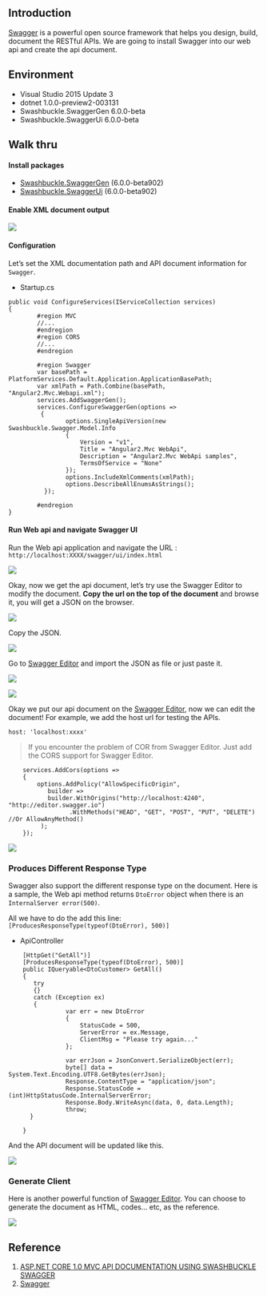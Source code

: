 ## Introduction

[Swagger](http://swagger.io/) is a powerful open source framework that helps you design, build, document  the RESTful APIs. We are going to install Swagger into our web api and create the api document.

## Environment

* Visual Studio 2015 Update 3	
* dotnet 1.0.0-preview2-003131
* Swashbuckle.SwaggerGen 6.0.0-beta
* Swashbuckle.SwaggerUi 6.0.0-beta

## Walk thru

#### Install packages

* [Swashbuckle.SwaggerGen](https://www.nuget.org/packages/Swashbuckle.SwaggerGen/6.0.0-beta902) (6.0.0-beta902)
* [Swashbuckle.SwaggerUi](https://www.nuget.org/packages/Swashbuckle.SwaggerUi/6.0.0-beta902) (6.0.0-beta902)

#### Enable XML document output

![](https://3.bp.blogspot.com/-DjMdWn6h03U/WFV0Unn8bkI/AAAAAAAAEAg/0U6PhjDFnXU0jMs5M6E1vr8kFpBC8itMQCLcB/s1600/image001.png)


#### Configuration

Let’s set the XML documentation path and API document information for `Swagger`.

* Startup.cs
```
public void ConfigureServices(IServiceCollection services)
{
        #region MVC
        //...
        #endregion
        #region CORS
        //...
        #endregion

        #region Swagger
        var basePath = PlatformServices.Default.Application.ApplicationBasePath;
        var xmlPath = Path.Combine(basePath, "Angular2.Mvc.Webapi.xml");
        services.AddSwaggerGen();
        services.ConfigureSwaggerGen(options =>
         {
                options.SingleApiVersion(new Swashbuckle.Swagger.Model.Info
                {
                    Version = "v1",
                    Title = "Angular2.Mvc WebApi",
                    Description = "Angular2.Mvc WebApi samples",
                    TermsOfService = "None"
                });
                options.IncludeXmlComments(xmlPath);
                options.DescribeAllEnumsAsStrings();
          });

        #endregion
}
```

#### Run Web api and navigate Swagger UI

Run the Web api application and navigate the URL :
`http://localhost:XXXX/swagger/ui/index.html`

![](https://1.bp.blogspot.com/-PS7rts7nVVc/WFV0UbW9foI/AAAAAAAAEAY/iqKCYSrPTr48Z31RP5ycKHhdV8wDH00WgCLcB/s1600/image002.jpg)


Okay, now we get the api document, let’s try use the Swagger Editor to modify the document.
**Copy the url on the top of the document** and browse it, you will get a JSON on the browser.

![](https://3.bp.blogspot.com/-JnokG2cgV3o/WFV0UX8vd8I/AAAAAAAAEAc/NST-w95k4E0bH8JYYxNk5Gu9U0WxaHgnwCLcB/s1600/image003.jpg)

Copy the JSON. 

![](https://2.bp.blogspot.com/-H7fXFPxfiAk/WFV0VEc-EcI/AAAAAAAAEAo/TKoTPouQw40qXpbQ_ZX6RrknxCT3bhFqwCLcB/s1600/image004.png)

Go to [Swagger Editor](http://editor.swagger.io/) and import the JSON as file or just paste it.

![](https://1.bp.blogspot.com/-fYxYlrz3i4Y/WFV0U0aRYrI/AAAAAAAAEAk/GVGSvSoR-AYqUG3WzB2aJshQbZnPXptlgCLcB/s1600/image005.png)

![](https://4.bp.blogspot.com/-BuSB0tfTQN8/WFV0VQoxldI/AAAAAAAAEAs/oRXrF6ryCIY8QL6H8fPvtHxTs_hRQEJsQCLcB/s1600/image006.png)


Okay we put our api document on the [Swagger Editor](http://editor.swagger.io/), now we can edit the document!
For example, we add the host url for testing the APIs.

```
host: 'localhost:xxxx'
```

> If you encounter the problem of COR from Swagger Editor.
> Just add the CORS support for Swagger Editor.

```
    services.AddCors(options =>
    {
        options.AddPolicy("AllowSpecificOrigin",
           builder =>
           builder.WithOrigins("http://localhost:4240", "http://editor.swagger.io") 
                 .WithMethods("HEAD", "GET", "POST", "PUT", "DELETE") //Or AllowAnyMethod()
         );
    });
```

![](https://2.bp.blogspot.com/-MsQ0r8zdVz4/WFV0VSIbpII/AAAAAAAAEAw/j-o_kCBTPyE1tUBW53ck0yhnw30m5z4DACLcB/s1600/image007.jpg)


### Produces Different Response Type

Swagger also support the different response type on the document.
Here is a sample, the Web api method returns `DtoError` object when there is an `InternalServer error(500)`. 

All we have to do the add this line: 
`[ProducesResponseType(typeof(DtoError), 500)] `

* ApiController

```
    [HttpGet("GetAll")]
    [ProducesResponseType(typeof(DtoError), 500)] 
    public IQueryable<DtoCustomer> GetAll()
    {
       try
       {}
       catch (Exception ex)
       {
                var err = new DtoError
                {
                    StatusCode = 500,
                    ServerError = ex.Message,
                    ClientMsg = "Please try again..."
                };

                var errJson = JsonConvert.SerializeObject(err);
                byte[] data = System.Text.Encoding.UTF8.GetBytes(errJson);
                Response.ContentType = "application/json";
                Response.StatusCode = (int)HttpStatusCode.InternalServerError;
                Response.Body.WriteAsync(data, 0, data.Length);
                throw;
      }

    }
```

And the API document will be updated like this.

![](https://2.bp.blogspot.com/-KjLvZtiQJ2k/WFV0VfPMEGI/AAAAAAAAEA0/BjUgdiBHZVg_qTu66VgqArFKeUCrymrTgCLcB/s1600/image008.png)


### Generate Client 

Here is another powerful function of [Swagger Editor](http://editor.swagger.io/). You can choose to generate the document as HTML, codes… etc, as the reference.

![](https://4.bp.blogspot.com/-0lkDZhBxFVk/WFV0V53kOSI/AAAAAAAAEA4/KlgNGCpYjKcJsPBVxmBtG4eae34P15V-QCLcB/s1600/image009.jpg)



## Reference

1. [ASP.NET CORE 1.0 MVC API DOCUMENTATION USING SWASHBUCKLE SWAGGER](https://damienbod.com/2015/12/13/asp-net-5-mvc-6-api-documentation-using-swagger/)
2. [Swagger](http://swagger.io/)

